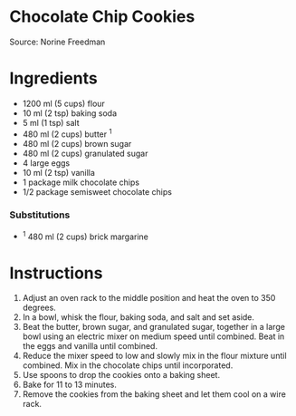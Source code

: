 # Chocolate Chip Cookies

Source: Norine Freedman

# Ingredients
* 1200 ml (5 cups) flour
* 10 ml (2 tsp) baking soda
* 5 ml (1 tsp) salt
* 480 ml (2 cups) butter <sup>1</sup>
* 480 ml (2 cups) brown sugar
* 480 ml (2 cups) granulated sugar
* 4 large eggs
* 10 ml (2 tsp) vanilla
* 1 package milk chocolate chips
* 1/2 package semisweet chocolate chips

### Substitutions
* <sup>1</sup> 480 ml (2 cups) brick margarine

# Instructions
1. Adjust an oven rack to the middle position and heat the oven to 350 degrees.
1. In a bowl, whisk the flour, baking soda, and salt and set aside.
1. Beat the butter, brown sugar, and granulated sugar, together in a large bowl using an electric mixer on medium speed until combined. Beat in the eggs and vanilla until combined.
1. Reduce the mixer speed to low and slowly mix in the flour mixture until combined. Mix in the chocolate chips until incorporated.
1. Use spoons to drop the cookies onto a baking sheet.
1. Bake for 11 to 13 minutes.
1. Remove the cookies from the baking sheet and let them cool on a wire rack.
